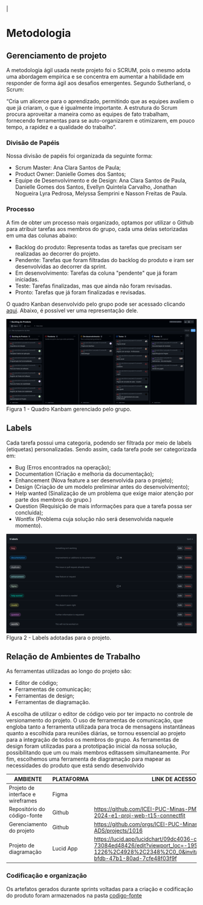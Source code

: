 |
# Metodologia

<!-- LINK NÃO FUNCIONA, NECESSÁRIO ADICIONAR O LINK DO FIGMA
<span style="color:red">Pré-requisitos: <a href="2-Especificação do Projeto.md"> Documentação de Especificação</a></span> 
-->

## Gerenciamento de projeto

A metodologia ágil usada neste projeto foi o SCRUM, pois o mesmo adota uma abordagem empírica e se concentra em aumentar a habilidade em responder de forma ágil aos desafios emergentes. Segundo Sutherland, o Scrum:

“Cria um alicerce para o aprendizado, permitindo que as equipes avaliem o que já criaram, o que é igualmente importante. A estrutura do Scrum procura aproveitar a maneira como as equipes de fato trabalham, fornecendo ferramentas para se auto-organizarem e otimizarem, em pouco tempo, a rapidez e a qualidade do trabalho”.

### Divisão de Papéis

Nossa divisão de papéis foi organizada da seguinte forma:

- Scrum Master: Ana Clara Santos de Paula;
- Product Owner: Danielle Gomes dos Santos;
- Equipe de Desenvolvimento e de Design: Ana Clara Santos de Paula, Danielle Gomes dos Santos, Evellyn Quintela Carvalho, Jonathan Nogueira Lyra Pedrosa, Melyssa Semprini e Nasson Freitas de Paula.


### Processo

A fim de obter um processo mais organizado, optamos por utilizar o Github para atribuir tarefas aos membros do grupo, cada uma delas setorizadas em uma das colunas abaixo:

- Backlog do produto: Representa todas as tarefas que precisam ser realizadas ao decorrer do projeto.
- Pendente: Tarefas que foram filtradas do backlog do produto e iram ser desenvolvidas ao decorrer da sprint.
- Em desenvolvimento: Tarefas da coluna "pendente" que já foram iniciadas.
- Teste:  Tarefas finalizadas, mas que ainda não foram revisadas.
- Pronto: Tarefas que já foram finalizadas e revisadas.

O quadro Kanban desenvolvido pelo grupo pode ser acessado clicando [aqui](https://github.com/orgs/ICEI-PUC-Minas-PMV-ADS/projects/1016/views/2). Abaixo, é possível ver uma representação dele.

![Imagem-quadro-kanbam](/docs/img/backlog%20do%20produto.png)
Figura 1 - Quadro Kanbam gerenciado pelo grupo.

## Labels

Cada tarefa possui uma categoria, podendo ser filtrada por meio de labels (etiquetas) personalizadas. Sendo assim, cada tarefa pode ser categorizada em:

- Bug (Erros encontrados na operação);
- Documentation (Criação e melhoria da documentação);
- Enhancement (Nova feature a ser desenvolvida para o projeto);
- Design (Criação de um modelo preliminar antes do desenvolvimento);
- Help wanted (Sinalização de um problema que exige maior atenção por parte dos membros do grupo.)
- Question (Requisição de mais informações para que a tarefa possa ser concluida);
- Wontfix (Problema cuja solução não será desenvolvida naquele momento).

![Etiquetas](/docs/img/labels.png)
FIgura 2 - Labels adotadas para o projeto.

## Relação de Ambientes de Trabalho

As ferramentas utilizadas ao longo do projeto são:

- Editor de código;
- Ferramentas de comunicação;
- Ferramentas de design;
- Ferramentas de diagramação.

A escolha de utilizar o editor de código veio por ter impacto no controle de versionamento do projeto. O uso de ferramentas de comunicação, que engloba tanto a ferramenta utilizada para troca de mensagens instantâneas quanto a escolhida para reuniões diárias, se tornou essencial ao projeto para a integração de todos os membros do grupo. As ferramentas de design foram utilizadas para a prototipação inicial da nossa solução, possibilitando que um ou mais membros editassem simultaneamente. Por fim, escolhemos uma ferramenta de diagramação para mapear as necessidades do produto que está sendo desenvolvido

| AMBIENTE | PLATAFORMA | LINK DE ACESSO |
|------------|---------------| ----------- |
|Projeto de interface e wireframes| Figma | |
|Repositório do código-fonte | Github | https://github.com/ICEI-PUC-Minas-PMV-ADS/pmv-ads-2024-e1-proj-web-t15-connectfit |
|Gerenciamento do projeto| Github | https://github.com/orgs/ICEI-PUC-Minas-PMV-ADS/projects/1016 |
| Projeto de diagramação | Lucid App | https://lucid.app/lucidchart/09dc4036-c925-4ea2-b25e-73084ed48426/edit?viewport_loc=-1951%2C-1226%2C4928%2C2348%2C0_0&invitationId=inv_510b8fea-bfdb-47b1-80ad-7cfe48f03f9f|


### Codificação e organização

Os artefatos gerados durante sprints voltadas para a criação e codificação do produto foram armazenados na pasta [codigo-fonte](/codigo-fonte/)

<!-- ## Controle de Versão

Nosso controle de versão foi realizado através do Git

--

A ferramenta de controle de versão adotada no projeto foi o
[Git](https://git-scm.com/), sendo que o [Github](https://github.com)
foi utilizado para hospedagem do repositório.

O projeto segue a seguinte convenção para o nome de branches:

- `main`: versão estável já testada do software
- `unstable`: versão já testada do software, porém instável
- `testing`: versão em testes do software
- `dev`: versão de desenvolvimento do software

Quanto à gerência de issues, o projeto adota a seguinte convenção para
etiquetas:

- `documentation`: melhorias ou acréscimos à documentação
- `bug`: uma funcionalidade encontra-se com problemas
- `enhancement`: uma funcionalidade precisa ser melhorada
- `feature`: uma nova funcionalidade precisa ser introduzida

Discuta como a configuração do projeto foi feita na ferramenta de versionamento escolhida. Exponha como a gerência de tags, merges, commits e branchs é realizada. Discuta como a gerência de issues foi realizada.

G

> **Links Úteis**:
> - [Microfundamento: Gerência de Configuração](https://pucminas.instructure.com/courses/87878/)
> - [Tutorial GitHub](https://guides.github.com/activities/hello-world/)
> - [Git e Github](https://www.youtube.com/playlist?list=PLHz_AreHm4dm7ZULPAmadvNhH6vk9oNZA)
>  - [Comparando fluxos de trabalho](https://www.atlassian.com/br/git/tutorials/comparing-workflows)
> - [Understanding the GitHub flow](https://guides.github.com/introduction/flow/)
> - [The gitflow workflow - in less than 5 mins](https://www.youtube.com/watch?v=1SXpE08hvGs)

## Gerenciamento de Projeto


> **Links Úteis**:
> - [11 Passos Essenciais para Implantar Scrum no seu Projeto](https://mindmaster.com.br/scrum-11-passos/)
> - [Scrum em 9 minutos](https://www.youtube.com/watch?v=XfvQWnRgxG0)
> - [Os papéis do Scrum e a verdade sobre cargos nessa técnica](https://www.atlassian.com/br/agile/scrum/roles)

### Processo

Coloque  informações sobre detalhes da implementação do Scrum seguido pelo grupo. O grupo deverá fazer uso do recurso de gerenciamento de projeto oferecido pelo GitHub, que permite acompanhar o andamento do projeto, a execução das tarefas e o status de desenvolvimento da solução.
 
> **Links Úteis**:
> - [Planejamento e Gestáo Ágil de Projetos](https://pucminas.instructure.com/courses/87878/pages/unidade-2-tema-2-utilizacao-de-ferramentas-para-controle-de-versoes-de-software)
> - [Sobre quadros de projeto](https://docs.github.com/pt/issues/organizing-your-work-with-project-boards/managing-project-boards/about-project-boards)
> - [Project management, made simple](https://github.com/features/project-management/)
> - [Sobre quadros de projeto](https://docs.github.com/pt/github/managing-your-work-on-github/about-project-boards)
> - [Como criar Backlogs no Github](https://www.youtube.com/watch?v=RXEy6CFu9Hk)
> - [Tutorial Slack](https://slack.com/intl/en-br/)

### Ferramentas

### IDE:
 - Visual Studio Code

- `HTML`: É utilizado para estruturar uma página web e apresentar conteúdo na web. 
- `CSS`: Utilizado para deixar o site visualmente mais atraente possibilitando a estilzação dos elementos inclusos na página web.
- `JavaScript`: Utilizamos o JS juntamente com o HTML e CSS, para validação de formulários e dados, conteúdo dinâmico entre outras possibilidades, juntamente as 3 linguagens são as principais a compor a WWW (World Wide Web). 

### Ferramentas de comunicação
- `Discord`: Utilizado para comunicação por meio de chmadas em grupo, mensagens canais para tarefas específicas e compatilhamento de tela em tempo real.
- `Whatsapp`: Utilizado para troca de mensagens e  agendamento de reuniões entre a equipe.

### Ferramentas de Modelagem:
- `Figma`= Utilizado para prototipar o projeto, fornece muitas ferramentas diversificadas.
- `Canva`= Utilizado em gráficos da documentaçãpo de contexto e em alguns desings, foi utilizado pela facilidade de utilização.
- `Illustrator`= Utilizado para criar nossa logo e alguns aspectos de desing, é bem parecido com o Photoshop por isso foi escolhido. 
- `Github`= Utilizado como meio de postagem e repositório de nosso trabalho, pela facilidade e possibilidade de armazenar em nuvem. 
-->
